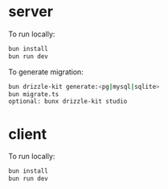 # server

To run locally:

```bash
bun install
bun run dev
```

To generate migration:

```bash
bun drizzle-kit generate:<pg|mysql|sqlite>
bun migrate.ts
optional: bunx drizzle-kit studio
```

# client

To run locally:

```bash
bun install
bun run dev
```
